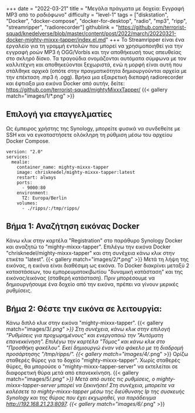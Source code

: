 +++
date = "2022-03-21"
title = "Μεγάλα πράγματα με δοχεία: Εγγραφή MP3 από το ραδιόφωνο"
difficulty = "level-1"
tags = ["diskstation", "Docker", "docker-compose", "docker-for-desktop", "radio", "mp3", "ripp", "streamripper", "radiorecorder"]
githublink = "https://github.com/terrorist-squad/knedelverse/blob/master/content/post/2022/march/20220321-docker-mighty-mixxx-tapper/index.el.md"
+++
Το Streamripper είναι ένα εργαλείο για τη γραμμή εντολών που μπορεί να χρησιμοποιηθεί για την εγγραφή ροών MP3 ή OGG/Vorbis και την αποθήκευσή τους απευθείας στο σκληρό δίσκο. Τα τραγούδια ονομάζονται αυτόματα σύμφωνα με τον καλλιτέχνη και αποθηκεύονται ξεχωριστά, ενώ η μορφή είναι αυτή που στάλθηκε αρχικά (οπότε στην πραγματικότητα δημιουργούνται αρχεία με την επέκταση .mp3 ή .ogg). Βρήκα μια εξαιρετική διεπαφή radiorecorder και έφτιαξα μια εικόνα Docker από αυτήν, δείτε: https://github.com/terrorist-squad/mightyMixxxTapper/
{{< gallery match="images/1/*.png" >}}

## Επιλογή για επαγγελματίες
Ως έμπειρος χρήστης της Synology, μπορείτε φυσικά να συνδεθείτε με SSH και να εγκαταστήσετε ολόκληρη τη ρύθμιση μέσω του αρχείου Docker Compose.
```
version: "2.0"
services:
  mealie:
    container_name: mighty-mixxx-tapper
    image: chrisknedel/mighty-mixxx-tapper:latest
    restart: always
    ports:
      - 9000:80
    environment:
      TZ: Europa/Berlin
    volumes:
      - ./ripps/:/tmp/ripps/

```

## Βήμα 1: Αναζήτηση εικόνας Docker
Κάνω κλικ στην καρτέλα "Registration" στο παράθυρο Synology Docker και αναζητώ το "mighty-mixxx-tapper". Επιλέγω την εικόνα Docker "chrisknedel/mighty-mixxx-tapper" και στη συνέχεια κάνω κλικ στην ετικέτα "latest".
{{< gallery match="images/2/*.png" >}}
Μετά τη λήψη της εικόνας, η εικόνα είναι διαθέσιμη ως εικόνα. Το Docker διακρίνει μεταξύ 2 καταστάσεων, του εμπορευματοκιβωτίου "δυναμική κατάσταση" και της εικόνας/εικόνας (σταθερή κατάσταση). Πριν μπορέσουμε να δημιουργήσουμε ένα δοχείο από την εικόνα, πρέπει να γίνουν μερικές ρυθμίσεις.
## Βήμα 2: Θέστε την εικόνα σε λειτουργία:
Κάνω διπλό κλικ στην εικόνα "mighty-mixxx-tapper".
{{< gallery match="images/3/*.png" >}}
Στη συνέχεια, κάνω κλικ στην επιλογή "Ρυθμίσεις για προχωρημένους" και ενεργοποιώ την "Αυτόματη επανεκκίνηση". Επιλέγω την καρτέλα "Τόμος" και κάνω κλικ στο "Προσθήκη φακέλου". Εκεί δημιουργώ έναν νέο φάκελο με τη διαδρομή προσάρτησης "/tmp/ripps/".
{{< gallery match="images/4/*.png" >}}
Ορίζω σταθερές θύρες για το δοχείο "mighty-mixxx-tapper". Χωρίς σταθερές θύρες, θα μπορούσε ο "mighty-mixxx-tapper-server" να εκτελείται σε διαφορετική θύρα μετά από επανεκκίνηση.
{{< gallery match="images/5/*.png" >}}
Μετά από αυτές τις ρυθμίσεις, ο mighty-mixxx-tapper-server μπορεί να ξεκινήσει! Στη συνέχεια, μπορείτε να καλέσετε το mighty-mixxx-tapper μέσω της διεύθυνσης Ip της συσκευής Synology και της θύρας που έχει εκχωρηθεί, για παράδειγμα http://192.168.21.23:8097.
{{< gallery match="images/6/*.png" >}}